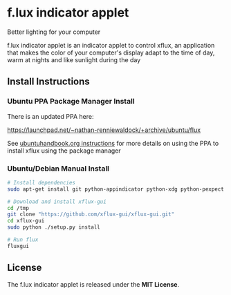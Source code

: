 f.lux indicator applet
======================
Better lighting for your computer

f.lux indicator applet is an indicator applet to control xflux, an application
that makes the color of your computer's display adapt to the time of day, warm
at nights and like sunlight during the day

Install Instructions
--------------------

### Ubuntu PPA Package Manager Install

There is an updated PPA here:

https://launchpad.net/~nathan-renniewaldock/+archive/ubuntu/flux

See [ubuntuhandbook.org instructions](http://ubuntuhandbook.org/index.php/2016/03/install-f-lux-in-ubuntu-16-04/) for more details on using the PPA to install xflux using the package manager

### Ubuntu/Debian Manual Install

```bash
# Install dependencies
sudo apt-get install git python-appindicator python-xdg python-pexpect python-gconf python-gtk2 python-glade2 -y

# Download and install xflux-gui
cd /tmp
git clone "https://github.com/xflux-gui/xflux-gui.git"
cd xflux-gui
sudo python ./setup.py install

# Run flux
fluxgui
```

License
-------

The f.lux indicator applet is released under the **MIT License**.
